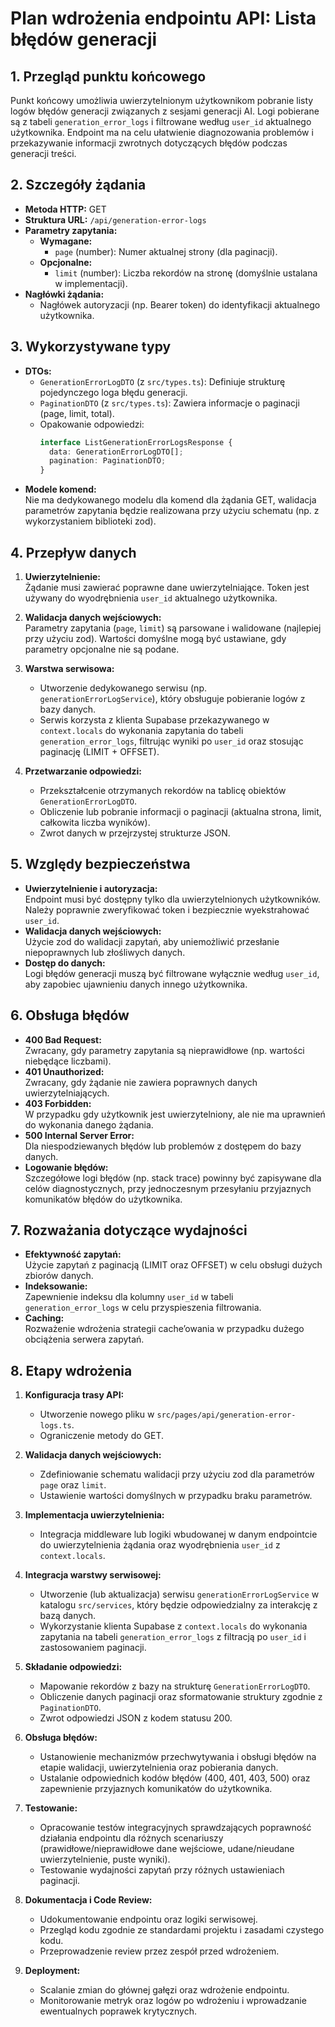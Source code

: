# Plan wdrożenia endpointu API: Lista błędów generacji

## 1. Przegląd punktu końcowego
Punkt końcowy umożliwia uwierzytelnionym użytkownikom pobranie listy logów błędów generacji związanych z sesjami generacji AI. Logi pobierane są z tabeli `generation_error_logs` i filtrowane według `user_id` aktualnego użytkownika. Endpoint ma na celu ułatwienie diagnozowania problemów i przekazywanie informacji zwrotnych dotyczących błędów podczas generacji treści.

## 2. Szczegóły żądania
- **Metoda HTTP:** GET  
- **Struktura URL:** `/api/generation-error-logs`
- **Parametry zapytania:**
  - **Wymagane:**
    - `page` (number): Numer aktualnej strony (dla paginacji).
  - **Opcjonalne:**
    - `limit` (number): Liczba rekordów na stronę (domyślnie ustalana w implementacji).
- **Nagłówki żądania:**
  - Nagłówek autoryzacji (np. Bearer token) do identyfikacji aktualnego użytkownika.

## 3. Wykorzystywane typy
- **DTOs:**
  - `GenerationErrorLogDTO` (z `src/types.ts`): Definiuje strukturę pojedynczego loga błędu generacji.
  - `PaginationDTO` (z `src/types.ts`): Zawiera informacje o paginacji (page, limit, total).
  - Opakowanie odpowiedzi:  
    ```typescript
    interface ListGenerationErrorLogsResponse {
      data: GenerationErrorLogDTO[];
      pagination: PaginationDTO;
    }
    ```
- **Modele komend:**  
  Nie ma dedykowanego modelu dla komend dla żądania GET, walidacja parametrów zapytania będzie realizowana przy użyciu schematu (np. z wykorzystaniem biblioteki zod).

## 4. Przepływ danych
1. **Uwierzytelnienie:**  
   Żądanie musi zawierać poprawne dane uwierzytelniające. Token jest używany do wyodrębnienia `user_id` aktualnego użytkownika.

2. **Walidacja danych wejściowych:**  
   Parametry zapytania (`page`, `limit`) są parsowane i walidowane (najlepiej przy użyciu zod). Wartości domyślne mogą być ustawiane, gdy parametry opcjonalne nie są podane.

3. **Warstwa serwisowa:**  
   - Utworzenie dedykowanego serwisu (np. `generationErrorLogService`), który obsługuje pobieranie logów z bazy danych.
   - Serwis korzysta z klienta Supabase przekazywanego w `context.locals` do wykonania zapytania do tabeli `generation_error_logs`, filtrując wyniki po `user_id` oraz stosując paginację (LIMIT + OFFSET).

4. **Przetwarzanie odpowiedzi:**  
   - Przekształcenie otrzymanych rekordów na tablicę obiektów `GenerationErrorLogDTO`.
   - Obliczenie lub pobranie informacji o paginacji (aktualna strona, limit, całkowita liczba wyników).
   - Zwrot danych w przejrzystej strukturze JSON.

## 5. Względy bezpieczeństwa
- **Uwierzytelnienie i autoryzacja:**  
  Endpoint musi być dostępny tylko dla uwierzytelnionych użytkowników. Należy poprawnie zweryfikować token i bezpiecznie wyekstrahować `user_id`.  
- **Walidacja danych wejściowych:**  
  Użycie zod do walidacji zapytań, aby uniemożliwić przesłanie niepoprawnych lub złośliwych danych.
- **Dostęp do danych:**  
  Logi błędów generacji muszą być filtrowane wyłącznie według `user_id`, aby zapobiec ujawnieniu danych innego użytkownika.

## 6. Obsługa błędów
- **400 Bad Request:**  
  Zwracany, gdy parametry zapytania są nieprawidłowe (np. wartości niebędące liczbami).
- **401 Unauthorized:**  
  Zwracany, gdy żądanie nie zawiera poprawnych danych uwierzytelniających.
- **403 Forbidden:**  
  W przypadku gdy użytkownik jest uwierzytelniony, ale nie ma uprawnień do wykonania danego żądania.
- **500 Internal Server Error:**  
  Dla niespodziewanych błędów lub problemów z dostępem do bazy danych.
- **Logowanie błędów:**  
  Szczegółowe logi błędów (np. stack trace) powinny być zapisywane dla celów diagnostycznych, przy jednoczesnym przesyłaniu przyjaznych komunikatów błędów do użytkownika.

## 7. Rozważania dotyczące wydajności
- **Efektywność zapytań:**  
  Użycie zapytań z paginacją (LIMIT oraz OFFSET) w celu obsługi dużych zbiorów danych.
- **Indeksowanie:**  
  Zapewnienie indeksu dla kolumny `user_id` w tabeli `generation_error_logs` w celu przyspieszenia filtrowania.
- **Caching:**  
  Rozważenie wdrożenia strategii cache’owania w przypadku dużego obciążenia serwera zapytań.

## 8. Etapy wdrożenia
1. **Konfiguracja trasy API:**  
   - Utworzenie nowego pliku w `src/pages/api/generation-error-logs.ts`.
   - Ograniczenie metody do GET.

2. **Walidacja danych wejściowych:**  
   - Zdefiniowanie schematu walidacji przy użyciu zod dla parametrów `page` oraz `limit`.
   - Ustawienie wartości domyślnych w przypadku braku parametrów.

3. **Implementacja uwierzytelnienia:**  
   - Integracja middleware lub logiki wbudowanej w danym endpointcie do uwierzytelnienia żądania oraz wyodrębnienia `user_id` z `context.locals`.

4. **Integracja warstwy serwisowej:**  
   - Utworzenie (lub aktualizacja) serwisu `generationErrorLogService` w katalogu `src/services`, który będzie odpowiedzialny za interakcję z bazą danych.
   - Wykorzystanie klienta Supabase z `context.locals` do wykonania zapytania na tabeli `generation_error_logs` z filtracją po `user_id` i zastosowaniem paginacji.

5. **Składanie odpowiedzi:**  
   - Mapowanie rekordów z bazy na strukturę `GenerationErrorLogDTO`.
   - Obliczenie danych paginacji oraz sformatowanie struktury zgodnie z `PaginationDTO`.
   - Zwrot odpowiedzi JSON z kodem statusu 200.

6. **Obsługa błędów:**  
   - Ustanowienie mechanizmów przechwytywania i obsługi błędów na etapie walidacji, uwierzytelnienia oraz pobierania danych.
   - Ustalanie odpowiednich kodów błędów (400, 401, 403, 500) oraz zapewnienie przyjaznych komunikatów do użytkownika.

7. **Testowanie:**  
   - Opracowanie testów integracyjnych sprawdzających poprawność działania endpointu dla różnych scenariuszy (prawidłowe/nieprawidłowe dane wejściowe, udane/nieudane uwierzytelnienie, puste wyniki).
   - Testowanie wydajności zapytań przy różnych ustawieniach paginacji.

8. **Dokumentacja i Code Review:**  
   - Udokumentowanie endpointu oraz logiki serwisowej.
   - Przegląd kodu zgodnie ze standardami projektu i zasadami czystego kodu.
   - Przeprowadzenie review przez zespół przed wdrożeniem.

9. **Deployment:**  
   - Scalanie zmian do głównej gałęzi oraz wdrożenie endpointu.
   - Monitorowanie metryk oraz logów po wdrożeniu i wprowadzanie ewentualnych poprawek krytycznych.